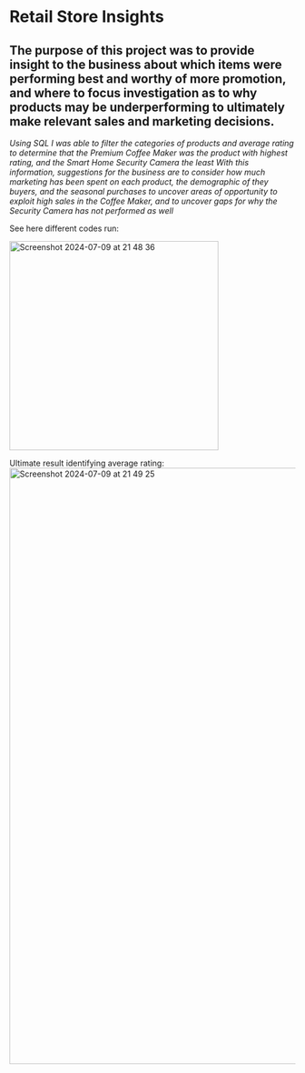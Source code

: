 # Retail Store Insights

## The purpose of this project was to provide insight to the business about which items were performing best and worthy of more promotion, and where to focus investigation as to why products may be underperforming to ultimately make relevant sales and marketing decisions.
_Using SQL I was able to filter the categories of products and average rating to determine that the Premium Coffee Maker was the product with highest rating, and the Smart Home Security Camera the least_
_With this information, suggestions for the business are to consider how much marketing has been spent on each product, the demographic of they buyers, and the seasonal purchases to uncover areas of opportunity to exploit high sales in the Coffee Maker, and to uncover gaps for why the Security Camera has not performed as well_

See here different codes run:

<img width="368" alt="Screenshot 2024-07-09 at 21 48 36" src="https://github.com/craigdatatech/SQL-Retail-Store/assets/173221299/e2c4768e-2715-4b05-8b6e-21d563efb1ec">

Ultimate result identifying average rating:
<img width="1049" alt="Screenshot 2024-07-09 at 21 49 25" src="https://github.com/craigdatatech/SQL-Retail-Store/assets/173221299/e21c4684-8419-428c-b709-2a518d568e88">
